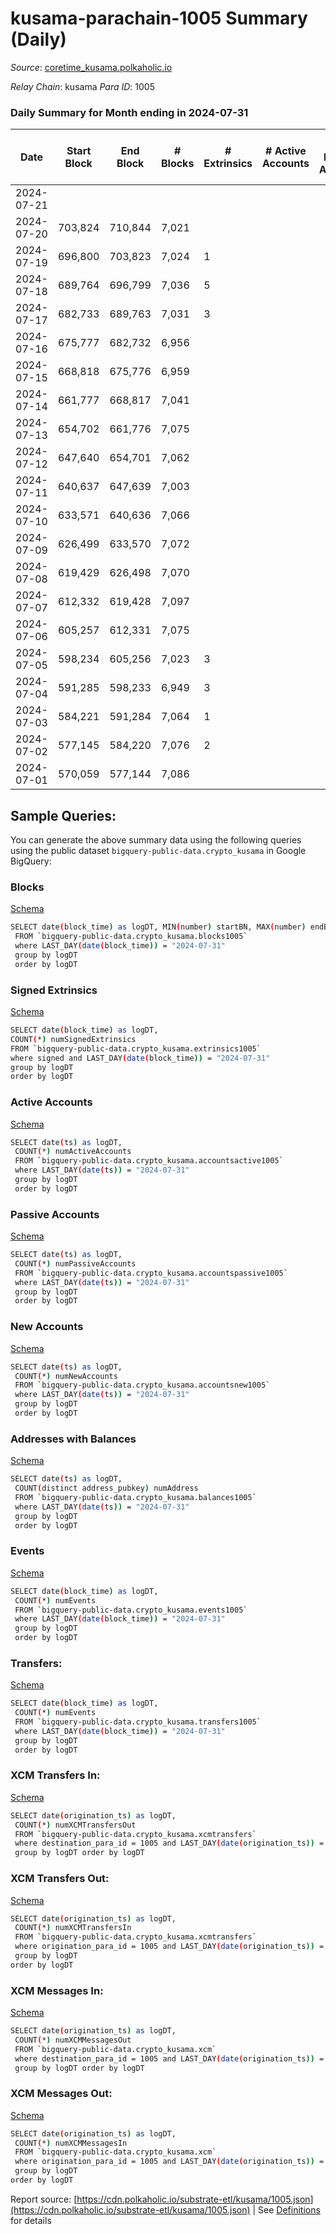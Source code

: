 # kusama-parachain-1005 Summary (Daily)

_Source_: [coretime_kusama.polkaholic.io](https://coretime_kusama.polkaholic.io)

*Relay Chain*: kusama
*Para ID*: 1005



### Daily Summary for Month ending in 2024-07-31


| Date    | Start Block | End Block | # Blocks | # Extrinsics | # Active Accounts | # Passive Accounts | # New Accounts | # Addresses | # Events  | # Transfers ($USD) | # XCM Transfers In ($USD) | # XCM Transfers Out ($USD) | # XCM In | # XCM Out | Issues |
|---------|-------------|-----------|----------|--------------|-------------------|--------------------|----------------|-------------|-----------|--------------------|---------------------------|----------------------------|----------|-----------|--------|
| 2024-07-21 |  |  |  |  |  |  |  |  |  |   |   |   |  |  |  |
| 2024-07-20 | 703,824 | 710,844 | 7,021 |  |  |  |  | 37 | 14,223 |   |   |   |  |  |  |
| 2024-07-19 | 696,800 | 703,823 | 7,024 | 1 |  |  |  | 37 | 14,237 |   |   |   |  |  |  |
| 2024-07-18 | 689,764 | 696,799 | 7,036 | 5 |  |  |  | 37 | 14,373 | 80  |   |   |  |  |  |
| 2024-07-17 | 682,733 | 689,763 | 7,031 | 3 |  |  |  | 36 | 14,326 | 53  |   |   |  |  |  |
| 2024-07-16 | 675,777 | 682,732 | 6,956 |  |  |  |  | 35 | 14,199 |   |   |   |  |  |  |
| 2024-07-15 | 668,818 | 675,776 | 6,959 |  |  |  |  | 35 | 14,099 |   |   |   |  |  |  |
| 2024-07-14 | 661,777 | 668,817 | 7,041 |  |  |  |  | 35 | 14,264 |   |   |   |  |  |  |
| 2024-07-13 | 654,702 | 661,776 | 7,075 |  |  |  |  | 35 | 14,333 |   |   |   |  |  |  |
| 2024-07-12 | 647,640 | 654,701 | 7,062 |  |  |  |  | 35 | 14,307 |   |   |   |  |  |  |
| 2024-07-11 | 640,637 | 647,639 | 7,003 |  |  |  |  | 35 | 14,188 |   |   |   |  |  |  |
| 2024-07-10 | 633,571 | 640,636 | 7,066 |  |  |  |  | 35 | 14,314 |   |   |   |  |  |  |
| 2024-07-09 | 626,499 | 633,570 | 7,072 |  |  |  |  |  | 14,326 |   |   |   |  |  |  |
| 2024-07-08 | 619,429 | 626,498 | 7,070 |  |  |  |  |  | 14,323 |   |   |   |  |  |  |
| 2024-07-07 | 612,332 | 619,428 | 7,097 |  |  |  |  |  |  |   |   |   |  |  |  |
| 2024-07-06 | 605,257 | 612,331 | 7,075 |  |  |  |  |  | 14,332 |   |   |   |  |  |  |
| 2024-07-05 | 598,234 | 605,256 | 7,023 | 3 |  |  |  |  | 14,249 |   |   |   |  |  |  |
| 2024-07-04 | 591,285 | 598,233 | 6,949 | 3 |  |  |  |  | 14,134 | 27  |   |   |  |  |  |
| 2024-07-03 | 584,221 | 591,284 | 7,064 | 1 |  |  |  |  | 14,396 | 54  |   |   |  |  |  |
| 2024-07-02 | 577,145 | 584,220 | 7,076 | 2 |  |  |  |  | 14,418 | 54  |   |   |  |  |  |
| 2024-07-01 | 570,059 | 577,144 | 7,086 |  |  |  |  |  | 14,355 |   |   |   |  |  |  |

## Sample Queries:
You can generate the above summary data using the following queries using the public dataset `bigquery-public-data.crypto_kusama` in Google BigQuery:


### Blocks 

[Schema](https://github.com/colorfulnotion/substrate-etl/blob/main/schema/blocks.json)

```bash
SELECT date(block_time) as logDT, MIN(number) startBN, MAX(number) endBN, COUNT(*) numBlocks 
 FROM `bigquery-public-data.crypto_kusama.blocks1005`  
 where LAST_DAY(date(block_time)) = "2024-07-31" 
 group by logDT 
 order by logDT
```

### Signed Extrinsics 

[Schema](https://github.com/colorfulnotion/substrate-etl/blob/main/schema/extrinsics.json)

```bash
SELECT date(block_time) as logDT, 
COUNT(*) numSignedExtrinsics 
FROM `bigquery-public-data.crypto_kusama.extrinsics1005`  
where signed and LAST_DAY(date(block_time)) = "2024-07-31" 
group by logDT 
order by logDT
```

### Active Accounts 

[Schema](https://github.com/colorfulnotion/substrate-etl/blob/main/schema/accountsactive.json)

```bash
SELECT date(ts) as logDT, 
 COUNT(*) numActiveAccounts 
 FROM `bigquery-public-data.crypto_kusama.accountsactive1005` 
 where LAST_DAY(date(ts)) = "2024-07-31" 
 group by logDT 
 order by logDT
```

### Passive Accounts 

[Schema](https://github.com/colorfulnotion/substrate-etl/blob/main/schema/accountspassive.json)

```bash
SELECT date(ts) as logDT, 
 COUNT(*) numPassiveAccounts 
 FROM `bigquery-public-data.crypto_kusama.accountspassive1005` 
 where LAST_DAY(date(ts)) = "2024-07-31" 
 group by logDT 
 order by logDT
```

### New Accounts 

[Schema](https://github.com/colorfulnotion/substrate-etl/blob/main/schema/accountsnew.json)

```bash
SELECT date(ts) as logDT, 
 COUNT(*) numNewAccounts 
 FROM `bigquery-public-data.crypto_kusama.accountsnew1005` 
 where LAST_DAY(date(ts)) = "2024-07-31" 
 group by logDT
 order by logDT
```

### Addresses with Balances 

[Schema](https://github.com/colorfulnotion/substrate-etl/blob/main/schema/balances.json)

```bash
SELECT date(ts) as logDT,
 COUNT(distinct address_pubkey) numAddress 
 FROM `bigquery-public-data.crypto_kusama.balances1005` 
 where LAST_DAY(date(ts)) = "2024-07-31" 
 group by logDT 
 order by logDT
```

### Events 

[Schema](https://github.com/colorfulnotion/substrate-etl/blob/main/schema/events.json)

```bash
SELECT date(block_time) as logDT, 
 COUNT(*) numEvents 
 FROM `bigquery-public-data.crypto_kusama.events1005` 
 where LAST_DAY(date(block_time)) = "2024-07-31" 
 group by logDT 
 order by logDT
```

### Transfers:

[Schema](https://github.com/colorfulnotion/substrate-etl/blob/main/schema/transfers.json)

```bash
SELECT date(block_time) as logDT, 
 COUNT(*) numEvents 
 FROM `bigquery-public-data.crypto_kusama.transfers1005` 
 where LAST_DAY(date(block_time)) = "2024-07-31" 
 group by logDT 
 order by logDT
```

### XCM Transfers In: 

[Schema](https://github.com/colorfulnotion/substrate-etl/blob/main/schema/xcmtransfers.json)

```bash
SELECT date(origination_ts) as logDT, 
 COUNT(*) numXCMTransfersOut 
 FROM `bigquery-public-data.crypto_kusama.xcmtransfers` 
 where destination_para_id = 1005 and LAST_DAY(date(origination_ts)) = "2024-07-31" 
 group by logDT order by logDT
```

### XCM Transfers Out: 

[Schema](https://github.com/colorfulnotion/substrate-etl/blob/main/schema/xcmtransfers.json)

```bash
SELECT date(origination_ts) as logDT, 
 COUNT(*) numXCMTransfersIn 
 FROM `bigquery-public-data.crypto_kusama.xcmtransfers` 
 where origination_para_id = 1005 and LAST_DAY(date(origination_ts)) = "2024-07-31" 
 group by logDT 
order by logDT
```

### XCM Messages In: 

[Schema](https://github.com/colorfulnotion/substrate-etl/blob/main/schema/xcm.json)

```bash
SELECT date(origination_ts) as logDT, 
 COUNT(*) numXCMMessagesOut 
 FROM `bigquery-public-data.crypto_kusama.xcm` 
 where destination_para_id = 1005 and LAST_DAY(date(origination_ts)) = "2024-07-31" 
 group by logDT order by logDT
```

### XCM Messages Out: 

[Schema](https://github.com/colorfulnotion/substrate-etl/blob/main/schema/xcm.json)

```bash
SELECT date(origination_ts) as logDT, 
 COUNT(*) numXCMMessagesIn 
 FROM `bigquery-public-data.crypto_kusama.xcm` 
 where origination_para_id = 1005 and LAST_DAY(date(origination_ts)) = "2024-07-31" 
 group by logDT 
order by logDT
```


Report source: [https://cdn.polkaholic.io/substrate-etl/kusama/1005.json](https://cdn.polkaholic.io/substrate-etl/kusama/1005.json) | See [Definitions](/DEFINITIONS.md) for details
